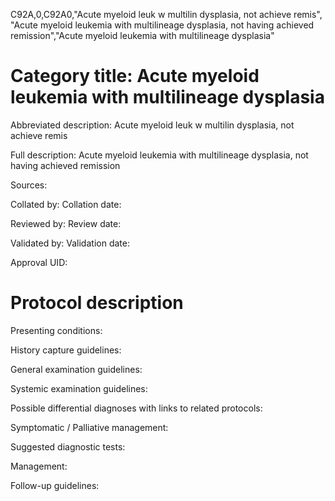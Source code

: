 C92A,0,C92A0,"Acute myeloid leuk w multilin dysplasia, not achieve remis", "Acute myeloid leukemia with multilineage dysplasia, not having achieved remission","Acute myeloid leukemia with multilineage dysplasia"
# Category title: Acute myeloid leukemia with multilineage dysplasia

Abbreviated description: Acute myeloid leuk w multilin dysplasia, not achieve remis

Full description: Acute myeloid leukemia with multilineage dysplasia, not having achieved remission

Sources:

Collated by:
Collation date:

Reviewed by:
Review date:

Validated by:
Validation date:

Approval UID:

# Protocol description

Presenting conditions:

History capture guidelines:

General examination guidelines:

Systemic examination guidelines:

Possible differential diagnoses with links to related protocols:

Symptomatic / Palliative management:

Suggested diagnostic tests:

Management:

Follow-up guidelines:
